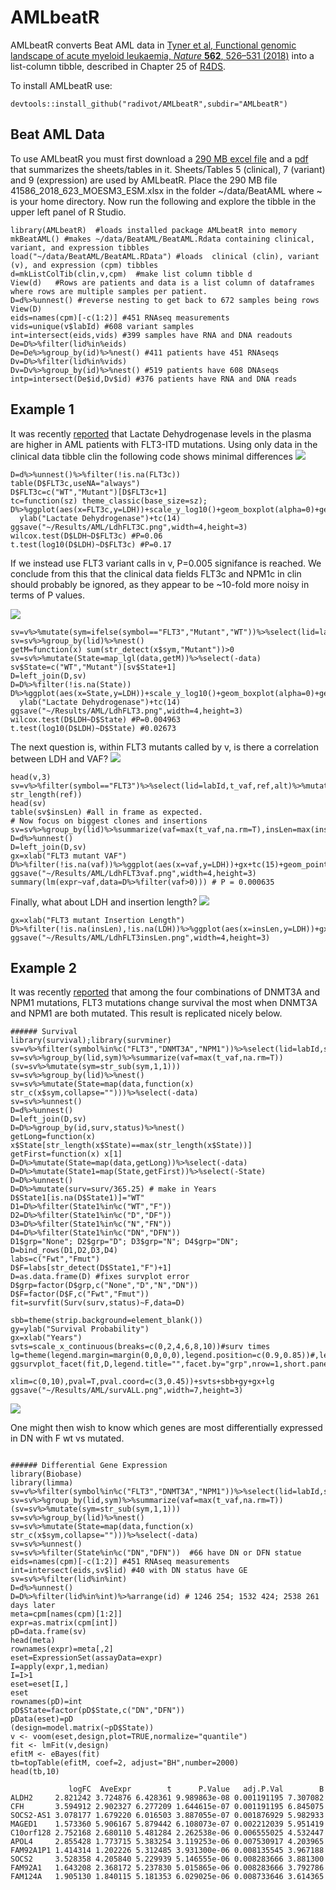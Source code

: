 # AMLbeatR
AMLbeatR converts Beat AML data in 
[Tyner et al, Functional genomic landscape of acute myeloid leukaemia,
*Nature* **562**, 526–531 (2018)](https://www.nature.com/articles/s41586-018-0623-z) into a list-column tibble,
described in Chapter 25 of [R4DS](https://r4ds.had.co.nz/).  

To install AMLbeatR use:  
```
devtools::install_github("radivot/AMLbeatR",subdir="AMLbeatR")
```

## Beat AML Data
To use AMLbeatR you must first download a [290 MB excel file](https://static-content.springer.com/esm/art%3A10.1038%2Fs41586-018-0623-z/MediaObjects/41586_2018_623_MOESM3_ESM.xlsx) and a [pdf](https://static-content.springer.com/esm/art%3A10.1038%2Fs41586-018-0623-z/MediaObjects/41586_2018_623_MOESM1_ESM.pdf) that summarizes the sheets/tables in it. Sheets/Tables 5 (clinical), 7 (variant) and 9 (expression) are used by AMLbeatR. Place the 290 MB file 41586_2018_623_MOESM3_ESM.xlsx in the folder ~/data/BeatAML where ~ is your home directory. Now run the following  and explore the tibble in the upper left panel of R Studio.

```
library(AMLbeatR)  #loads installed package AMLbeatR into memory 
mkBeatAML() #makes ~/data/BeatAML/BeatAML.Rdata containing clinical, variant, and expression tibbles
load("~/data/BeatAML/BeatAML.RData") #loads  clinical (clin), variant (v), and expression (cpm) tibbles  
d=mkListColTib(clin,v,cpm)  #make list column tibble d 
View(d)   #Rows are patients and data is a list column of dataframes where rows are multiple samples per patient.
D=d%>%unnest() #reverse nesting to get back to 672 samples being rows
View(D)
eids=names(cpm)[-c(1:2)] #451 RNAseq measurements
vids=unique(v$labId) #608 variant samples
int=intersect(eids,vids) #399 samples have RNA and DNA readouts
De=D%>%filter(lid%in%eids)
De=De%>%group_by(id)%>%nest() #411 patients have 451 RNAseqs
Dv=D%>%filter(lid%in%vids)
Dv=Dv%>%group_by(id)%>%nest() #519 patients have 608 DNAseqs
intp=intersect(De$id,Dv$id) #376 patients have RNA and DNA reads 
``` 

## Example 1
It was recently [reported](https://www.ncbi.nlm.nih.gov/pubmed/29665898) 
that Lactate Dehydrogenase levels in the plasma are higher in AML patients with FLT3-ITD mutations. Using only data 
in the clinical data tibble clin the following code shows minimal differences
![](docs/LdhFLT3C.png)

```
D=d%>%unnest()%>%filter(!is.na(FLT3c))
table(D$FLT3c,useNA="always")
D$FLT3c=c("WT","Mutant")[D$FLT3c+1]
tc=function(sz) theme_classic(base_size=sz);
D%>%ggplot(aes(x=FLT3c,y=LDH))+scale_y_log10()+geom_boxplot(alpha=0)+geom_jitter(width=.15)+
  ylab("Lactate Dehydrogenase")+tc(14)
ggsave("~/Results/AML/LdhFLT3C.png",width=4,height=3)
wilcox.test(D$LDH~D$FLT3c) #P=0.06
t.test(log10(D$LDH)~D$FLT3c) #P=0.17
``` 

If we instead use FLT3 variant calls in v, P=0.005 signifance is reached. We conclude from this that the clinical data fields
FLT3c and NPM1c in clin should probably be ignored, as they appear to be ~10-fold more noisy in terms of P values. 

![](docs/LdhFLT3.png)
```
sv=v%>%mutate(sym=ifelse(symbol=="FLT3","Mutant","WT"))%>%select(lid=labId,sym)
sv=sv%>%group_by(lid)%>%nest()
getM=function(x) sum(str_detect(x$sym,"Mutant"))>0 
sv=sv%>%mutate(State=map_lgl(data,getM))%>%select(-data)
sv$State=c("WT","Mutant")[sv$State+1]
D=left_join(D,sv)
D=D%>%filter(!is.na(State))
D%>%ggplot(aes(x=State,y=LDH))+scale_y_log10()+geom_boxplot(alpha=0)+geom_jitter(width=.15)+
  ylab("Lactate Dehydrogenase")+tc(14)
ggsave("~/Results/AML/LdhFLT3.png",width=4,height=3)
wilcox.test(D$LDH~D$State) #P=0.004963
t.test(log10(D$LDH)~D$State) #0.02673
```

The next question is, within FLT3 mutants called by v, is there a correlation between LDH and VAF? 
![](docs/LdhFLT3vaf.png)


```
head(v,3)
sv=v%>%filter(symbol=="FLT3")%>%select(lid=labId,t_vaf,ref,alt)%>%mutate(insLen=str_length(alt)-str_length(ref))
head(sv)
table(sv$insLen) #all in frame as expected. 
# Now focus on biggest clones and insertions
sv=sv%>%group_by(lid)%>%summarize(vaf=max(t_vaf,na.rm=T),insLen=max(insLen,na.rm=T))
D=d%>%unnest()
D=left_join(D,sv)
gx=xlab("FLT3 mutant VAF")
D%>%filter(!is.na(vaf))%>%ggplot(aes(x=vaf,y=LDH))+gx+tc(15)+geom_point()+geom_smooth(method="loess")
ggsave("~/Results/AML/LdhFLT3vaf.png",width=4,height=3)
summary(lm(expr~vaf,data=D%>%filter(vaf>0))) # P = 0.000635
```

Finally, what about LDH and insertion length? 
![](docs/LdhFLT3insLen.png)
```
gx=xlab("FLT3 mutant Insertion Length")
D%>%filter(!is.na(insLen),!is.na(LDH))%>%ggplot(aes(x=insLen,y=LDH))+gx+tc(15)+geom_point()+geom_smooth(method="loess")
ggsave("~/Results/AML/LdhFLT3insLen.png",width=4,height=3)
```

## Example 2
It was recently [reported](https://www.nejm.org/doi/full/10.1056/NEJMoa1516192) 
that among the four combinations of DNMT3A and NPM1 mutations, FLT3 mutations change survival 
the most when DNMT3A and NPM1 are both mutated. This result is replicated nicely below.

```
###### Survival
library(survival);library(survminer)
sv=v%>%filter(symbol%in%c("FLT3","DNMT3A","NPM1"))%>%select(lid=labId,sym=symbol,t_vaf)
sv=sv%>%group_by(lid,sym)%>%summarize(vaf=max(t_vaf,na.rm=T))
(sv=sv%>%mutate(sym=str_sub(sym,1,1)))
sv=sv%>%group_by(lid)%>%nest()
sv=sv%>%mutate(State=map(data,function(x) str_c(x$sym,collapse="")))%>%select(-data)
sv=sv%>%unnest()
D=d%>%unnest()
D=left_join(D,sv)
D=D%>%group_by(id,surv,status)%>%nest()
getLong=function(x) x$State[str_length(x$State)==max(str_length(x$State))]
getFirst=function(x) x[1]
D=D%>%mutate(State=map(data,getLong))%>%select(-data)
D=D%>%mutate(State1=map(State,getFirst))%>%select(-State)
D=D%>%unnest()
D=D%>%mutate(surv=surv/365.25) # make in Years
D$State1[is.na(D$State1)]="WT"
D1=D%>%filter(State1%in%c("WT","F"))
D2=D%>%filter(State1%in%c("D","DF"))
D3=D%>%filter(State1%in%c("N","FN"))
D4=D%>%filter(State1%in%c("DN","DFN"))
D1$grp="None"; D2$grp="D"; D3$grp="N"; D4$grp="DN";
D=bind_rows(D1,D2,D3,D4)
labs=c("Fwt","Fmut")
D$F=labs[str_detect(D$State1,"F")+1]
D=as.data.frame(D) #fixes survplot error 
D$grp=factor(D$grp,c("None","D","N","DN"))
D$F=factor(D$F,c("Fwt","Fmut"))
fit=survfit(Surv(surv,status)~F,data=D)

sbb=theme(strip.background=element_blank())
gy=ylab("Survival Probability")
gx=xlab("Years")
svts=scale_x_continuous(breaks=c(0,2,4,6,8,10))#surv times
lg=theme(legend.margin=margin(0,0,0,0),legend.position=c(0.9,0.85))#,legend.direction="horizontal")
ggsurvplot_facet(fit,D,legend.title="",facet.by="grp",nrow=1,short.panel.labs=T,
                 xlim=c(0,10),pval=T,pval.coord=c(3,0.45))+svts+sbb+gy+gx+lg
ggsave("~/Results/AML/survALL.png",width=7,height=3)
```
![](docs/survALL.png)

One might then wish to know which genes are most differentially expressed in DN with F wt vs mutated.

```

###### Differential Gene Expression 
library(Biobase)
library(limma)
sv=v%>%filter(symbol%in%c("FLT3","DNMT3A","NPM1"))%>%select(lid=labId,sym=symbol,t_vaf)
sv=sv%>%group_by(lid,sym)%>%summarize(vaf=max(t_vaf,na.rm=T))
(sv=sv%>%mutate(sym=str_sub(sym,1,1)))
sv=sv%>%group_by(lid)%>%nest()
sv=sv%>%mutate(State=map(data,function(x) str_c(x$sym,collapse="")))%>%select(-data)
sv=sv%>%unnest()
sv=sv%>%filter(State%in%c("DN","DFN"))  #66 have DN or DFN statue
eids=names(cpm)[-c(1:2)] #451 RNAseq measurements
int=intersect(eids,sv$lid) #40 with DN status have GE
sv=sv%>%filter(lid%in%int)
D=d%>%unnest()
D=D%>%filter(lid%in%int)%>%arrange(id) # 1246 254; 1532 424; 2538 261 days later
meta=cpm[names(cpm)[1:2]]
expr=as.matrix(cpm[int])
pD=data.frame(sv)
head(meta)
rownames(expr)=meta[,2]
eset=ExpressionSet(assayData=expr)
I=apply(expr,1,median)
I=I>1
eset=eset[I,]
eset
rownames(pD)=int
pD$State=factor(pD$State,c("DN","DFN"))
pData(eset)=pD
(design=model.matrix(~pD$State))
v <- voom(eset,design,plot=TRUE,normalize="quantile")
fit <- lmFit(v,design)
efitM <- eBayes(fit)
tb=topTable(efitM, coef=2, adjust="BH",number=2000)
head(tb,10)

             logFC  AveExpr        t      P.Value   adj.P.Val        B
ALDH2     2.821242 3.724876 6.428361 9.989863e-08 0.001191195 7.307082
CFH       3.594912 2.902327 6.277209 1.644615e-07 0.001191195 6.845075
SOCS2-AS1 3.078177 1.679220 6.016503 3.887055e-07 0.001876929 5.982933
MAGED1    1.573360 5.906167 5.879442 6.108073e-07 0.002212039 5.951419
C10orf128 2.752168 2.680110 5.481284 2.262538e-06 0.006555025 4.532447
APOL4     2.855428 1.773715 5.383254 3.119253e-06 0.007530917 4.203965
FAM92A1P1 1.414314 1.202226 5.312485 3.931300e-06 0.008135545 3.967188
SOCS2     3.528358 4.205840 5.229939 5.146555e-06 0.008283666 3.881300
FAM92A1   1.643208 2.368172 5.237830 5.015865e-06 0.008283666 3.792786
FAM124A   1.905130 1.840115 5.181353 6.029025e-06 0.008733646 3.614365
```


